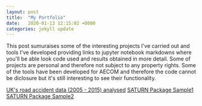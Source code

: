 ```yaml
---
layout: post
title:  "My Portfolio"
date:   2020-01-13 12:15:02 +0000
categories: jekyll update
---
```

This post sumuraises some of the interesting projects I've carried out and tools I've developed providing links to jupyter notebook markdowns where you'll be able look code used and results obtained in more detail. Some of projects are personal and therefore not subject to any property rights. Some of the tools have been developed for AECOM and therefore the code cannot be diclosure but it's still interesting to see their functionality.


[UK's road accident data (2005 - 2015) analysed](/Notebooks/Case_of_study.html)
[SATURN Package Sample1](/Notebooks/SATURN_AECOM1.html)
[SATURN Package Sample2](/Notebooks/SATURN_AECOM2.html)